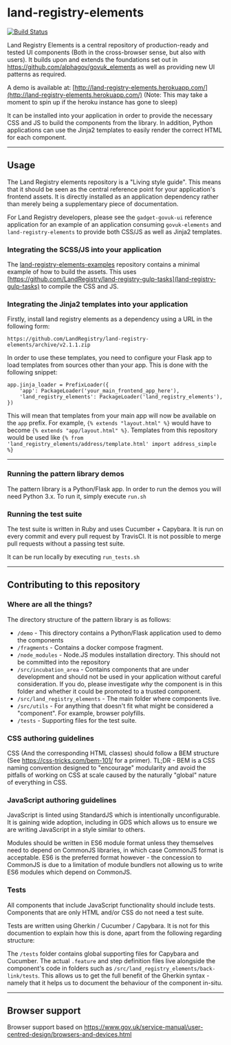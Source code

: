 # land-registry-elements
[![Build Status](https://travis-ci.org/LandRegistry/land-registry-elements.svg?branch=master)](https://travis-ci.org/LandRegistry/land-registry-elements)

Land Registry Elements is a central repository of production-ready and tested UI components (Both in the cross-browser sense, but also with users). It builds upon and extends the foundations set out in https://github.com/alphagov/govuk_elements as well as providing new UI patterns as required.

A demo is available at: [http://land-registry-elements.herokuapp.com/](http://land-registry-elements.herokuapp.com/)
(Note: This may take a moment to spin up if the heroku instance has gone to sleep)

It can be installed into your application in order to provide the necessary CSS and JS to build the components from the library. In addition, Python applications can use the Jinja2 templates to easily render the correct HTML for each component.

-------------------------------------------------------------------------------

## Usage

The Land Registry elements repository is a "Living style guide". This means that it should be seen as the central reference point for your application's frontend assets. It is directly installed as an application dependency rather than merely being a supplementary piece of documentation.

For Land Registry developers, please see the `gadget-govuk-ui` reference application for an example of an application consuming `govuk-elements` and `land-registry-elements` to provide both CSS/JS as well as Jinja2 templates.

### Integrating the SCSS/JS into your application

The [land-registry-elements-examples](https://github.com/LandRegistry/land-registry-elements-examples) repository contains a minimal example of how to build the assets. This uses [https://github.com/LandRegistry/land-registry-gulp-tasks](land-registry-gulp-tasks) to compile the CSS and JS.

### Integrating the Jinja2 templates into your application

Firstly, install land registry elements as a dependency using a URL in the following form:

`https://github.com/LandRegistry/land-registry-elements/archive/v2.1.1.zip`

In order to use these templates, you need to configure your Flask app to load templates from sources other than your app. This is done with the following snippet:

```
app.jinja_loader = PrefixLoader({
    'app': PackageLoader('your_main_frontend_app_here'),
    'land_registry_elements': PackageLoader('land_registry_elements'),
})
```

This will mean that templates from your main app will now be available on the `app` prefix. For example, `{% extends "layout.html" %}` would have to become `{% extends "app/layout.html" %}`. Templates from this repository would be used like `{% from 'land_registry_elements/address/template.html' import address_simple %}`


--------------------------------------------------------------------------------

### Running the pattern library demos
The pattern library is a Python/Flask app. In order to run the demos you will need Python 3.x. To run it, simply execute `run.sh`

### Running the test suite
The test suite is written in Ruby and uses Cucumber + Capybara. It is run on every commit and every pull request by TravisCI. It is not possible to merge pull requests without a passing test suite.

It can be run locally by executing `run_tests.sh`

--------------------------------------------------------------------------------

## Contributing to this repository

### Where are all the things?
The directory structure of the pattern library is as follows:

- `/demo` - This directory contains a Python/Flask application used to demo the components
- `/fragments` - Contains a docker compose fragment.
- `/node_modules` - Node.JS modules installation directory. This should not be committed into the repository
- `/src/incubation_area` - Contains components that are under development and should not be used in your application without careful consideration. If you do, please investigate _why_ the component is in this folder and whether it could be promoted to a trusted component.
- `/src/land_registry_elements` - The main folder where components live.
- `/src/utils` - For anything that doesn't fit what might be considered a "component". For example, browser polyfills.
- `/tests` - Supporting files for the test suite.

### CSS authoring guidelines

CSS (And the corresponding HTML classes) should follow a BEM structure (See https://css-tricks.com/bem-101/ for a primer). TL;DR - BEM is a CSS naming convention designed to "encourage" modularity and avoid the pitfalls of working on CSS at scale caused by the naturally "global" nature of everything in CSS.

### JavaScript authoring guidelines

JavaScript is linted using StandardJS which is intentionally unconfigurable. It is gaining wide adoption, including in GDS which allows us to ensure we are writing JavaScript in a style similar to others.

Modules should be written in ES6 module format unless they themselves need to depend on CommonJS libraries, in which case CommonJS format is acceptable. ES6 is the preferred format however - the concession to CommonJS is due to a limitation of module bundlers not allowing us to write ES6 modules which depend on CommonJS.

### Tests

All components that include JavaScript functionality should include tests. Components that are only HTML and/or CSS do not need a test suite.

Tests are written using Gherkin / Cucumber / Capybara. It is not for this documention to explain how this is done, apart from the following regarding structure:

The `/tests` folder contains global supporting files for Capybara and Cucumber. The actual `.feature` and step definition files live alongside the component's code in folders such as `/src/land_registry_elements/back-link/tests`. This allows us to get the full benefit of the Gherkin syntax - namely that it helps us to document the behaviour of the component in-situ.

--------------------------------------------------------------------------------

## Browser support

Browser support based on https://www.gov.uk/service-manual/user-centred-design/browsers-and-devices.html
